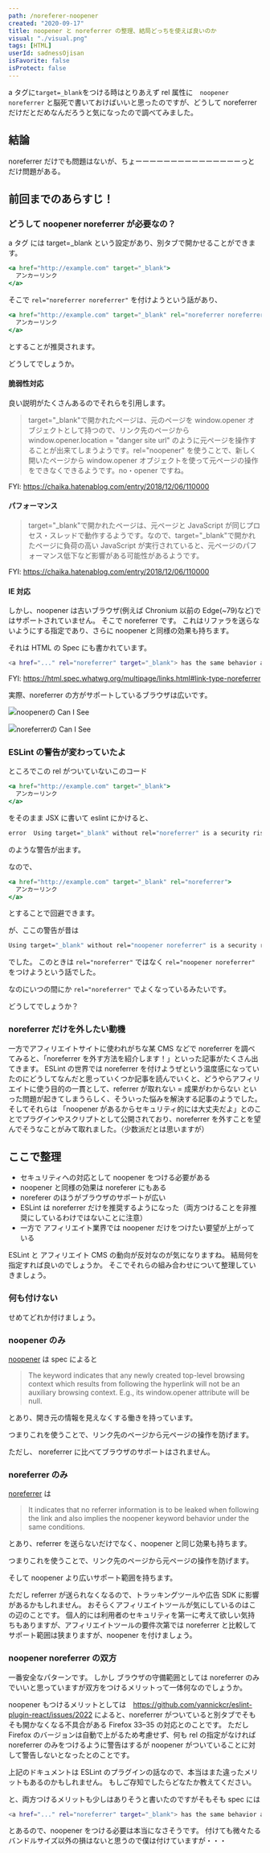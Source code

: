 ```yaml
---
path: /noreferer-noopener
created: "2020-09-17"
title: noopener と noreferrer の整理、結局どっちを使えば良いのか
visual: "./visual.png"
tags: [HTML]
userId: sadnessOjisan
isFavorite: false
isProtect: false
---
```


a タグに`target=_blank`をつける時はとりあえず rel 属性に　`noopener noreferrer` と脳死で書いておけばいいと思ったのですが、どうして noreferrer だけだとだめなんだろうと気になったので調べてみました。

## 結論

noreferrer だけでも問題はないが、ちょーーーーーーーーーーーーーーーっとだけ問題がある。

## 前回までのあらすじ！

### どうして noopener noreferrer が必要なの？

a タグ には target=\_blank という設定があり、別タブで開かせることができます。

```jsx
<a href="http://example.com" target="_blank">
  アンカーリンク
</a>
```

そこで `rel="noreferrer noreferrer"` を付けようという話があり、

```jsx
<a href="http://example.com" target="_blank" rel="noreferrer noreferrer">
  アンカーリンク
</a>
```

とすることが推奨されます。

どうしてでしょうか。

#### 脆弱性対応

良い説明がたくさんあるのでそれらを引用します。

> target="\_blank"で開かれたページは、元のページを window.opener オブジェクトとして持つので、リンク先のページから window.opener.location = "danger site url" のように元ページを操作することが出来てしまうようです。rel="noopener" を使うことで、新しく開いたページから window.opener オブジェクトを使って元ページの操作をできなくできるようです。no・opener ですね。

FYI: https://chaika.hatenablog.com/entry/2018/12/06/110000

#### パフォーマンス

> target="\_blank"で開かれたページは、元ページと JavaScript が同じプロセス・スレッドで動作するようです。なので、target="\_blank"で開かれたページに負荷の高い JavaScript が実行されていると、元ページのパフォーマンス低下など影響がある可能性があるようです。

FYI: https://chaika.hatenablog.com/entry/2018/12/06/110000

#### IE 対応

しかし、noopener は古いブラウザ(例えば Chronium 以前の Edge(~79)など)ではサポートされていません。
そこで noreferrer です。
これはリファラを送らないようにする指定であり、さらに noopener と同様の効果も持ちます。

それは HTML の Spec にも書かれています。

```sh
<a href="..." rel="noreferrer" target="_blank"> has the same behavior as <a href="..." rel="noreferrer noopener" target="_blank">.
```

FYI: https://html.spec.whatwg.org/multipage/links.html#link-type-noreferrer

実際、noreferrer の方がサポートしているブラウザは広いです。

![noopenerの Can I See](./noopener.png)

![noreferrerの Can I See](./noreferrer.png)

### ESLint の警告が変わっていたよ

ところでこの rel がついていないこのコード

```jsx
<a href="http://example.com" target="_blank">
  アンカーリンク
</a>
```

をそのまま JSX に書いて eslint にかけると、

```sh
error  Using target="_blank" without rel="noreferrer" is a security risk: see https://html.spec.whatwg.org/multipage/links.html#link-type-noopener  react/jsx-no-target-blank
```

のような警告が出ます。

なので、

```jsx
<a href="http://example.com" target="_blank" rel="noreferrer">
  アンカーリンク
</a>
```

とすることで回避できます。

が、ここの警告が昔は

```sh
Using target="_blank" without rel="noopener noreferrer" is a security risk: see https://mathiasbynens.github.io/rel-noopener/
```

でした。
このときは `rel="noreferrer"` ではなく `rel="noopener noreferrer"` をつけようという話でした。

なのにいつの間にか `rel="noreferrer"` でよくなっているみたいです。

どうしてでしょうか？

### noreferrer だけを外したい動機

一方でアフィリエイトサイトに使われがちな某 CMS などで noreferrer を調べてみると、「noreferrer を外す方法を紹介します！」といった記事がたくさん出てきます。
ESLint の世界では noreferrer を付けようぜという温度感になっていたのにどうしてなんだと思っていくつか記事を読んでいくと、どうやらアフィリエイトに使う目的の一貫として、referrer が取れない = 成果がわからない といった問題が起きてしまうらしく、そういった悩みを解決する記事のようでした。
そしてそれらは 「noopener があるからセキュリティ的には大丈夫だよ」とのことでプラグインやスクリプトとして公開されており、noreferrer を外すことを望んでそうなことがみて取れました。（少数派だとは思いますが）

## ここで整理

- セキュリティへの対応として noopener をつける必要がある
- noopener と同様の効果は noreferer にもある
- noreferer のほうがブラウザのサポートが広い
- ESLint は noreferrer だけを推奨するようになった（両方つけることを非推奨にしているわけではないことに注意）
- 一方で アフィリエイト業界では noopener だけをつけたい要望が上がっている

ESLint と アフィリエイト CMS の動向が反対なのが気になりますね。
結局何を指定すれば良いのでしょうか。
そこでそれらの組み合わせについて整理していきましょう。

### 何も付けない

せめてどれか付けましょう。

### noopener のみ

[noopener](https://html.spec.whatwg.org/multipage/links.html#link-type-noopener) は spec によると

> The keyword indicates that any newly created top-level browsing context which results from following the hyperlink will not be an auxiliary browsing context. E.g., its window.opener attribute will be null.

とあり、開き元の情報を見えなくする働きを持っています。

つまりこれを使うことで、リンク先のページから元ページの操作を防げます。

ただし、 noreferrer に比べてブラウザのサポートはされません。

### noreferrer のみ

[noreferrer](https://html.spec.whatwg.org/multipage/links.html#link-type-noreferrer) は

> It indicates that no referrer information is to be leaked when following the link and also implies the noopener keyword behavior under the same conditions.

とあり、referrer を送らないだけでなく、noopener と同じ効果も持ちます。

つまりこれを使うことで、リンク先のページから元ページの操作を防げます。

そして noopener より広いサポート範囲を持ちます。

ただし referrer が送られなくなるので、トラッキングツールや広告 SDK に影響があるかもしれません。
おそらくアフィリエイトツールが気にしているのはこの辺のことです。
個人的には利用者のセキュリティを第一に考えて欲しい気持ちもありますが、アフィリエイトツールの要件次第では noreferrer と比較してサポート範囲は狭まりますが、noopener を付けましょう。

### noopener noreferrer の双方

一番安全なパターンです。
しかし ブラウザの守備範囲としては noreferrer のみ でいいと思っていますが双方をつけるメリットって一体何なのでしょうか。

noopener もつけるメリットとしては　https://github.com/yannickcr/eslint-plugin-react/issues/2022 によると、noreferrer がついていると別タブでそもそも開かなくなる不具合がある Firefox 33–35 の対応とのことです。
ただし Firefox のバージョンは自動で上がるため考慮せず、何も rel の指定がなければ noreferrer のみをつけるように警告はするが noopener がついていることに対して警告しないとなったとのことです。

上記のドキュメントは ESLint のプラグインの話なので、本当はまた違ったメリットもあるのかもしれません。
もしご存知でしたらどなたか教えてください。

と、両方つけるメリットも少しはありそうと書いたのですがそもそも spec には

```sh
<a href="..." rel="noreferrer" target="_blank"> has the same behavior as <a href="..." rel="noreferrer noopener" target="_blank">.
```

とあるので、noopener をつける必要は本当になさそうです。
付けても微々たるバンドルサイズ以外の損はないと思うので僕は付けていますが・・・
